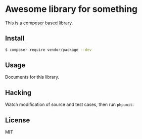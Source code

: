# Awesome library for something

This is a composer based library.

## Install

```bash
$ composer require vendor/package --dev
```

## Usage

Documents for this library.

## Hacking

Watch modification of source and test cases, then run `phpunit`:

## License

MIT
